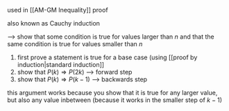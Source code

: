 used in [[AM-GM Inequality]] proof

also known as Cauchy induction

--> show that some condition is true for values larger than $n$ and that the same condition is true for values smaller than $n$

1. first prove a statement is true for a base case (using [[proof by induction|standard induction]]
2. show that $P(k)\Rightarrow P(2k)$ --> forward step
3. show that $P(k) \Rightarrow P(k-1)$ --> backwards step

this argument works because you show that it is true for any larger value, but also any value inbetween (because it works in the smaller step of $k-1$)